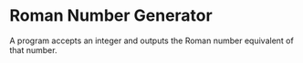 # Roman Number Generator 
A program accepts an integer and outputs the Roman number equivalent of that number.
